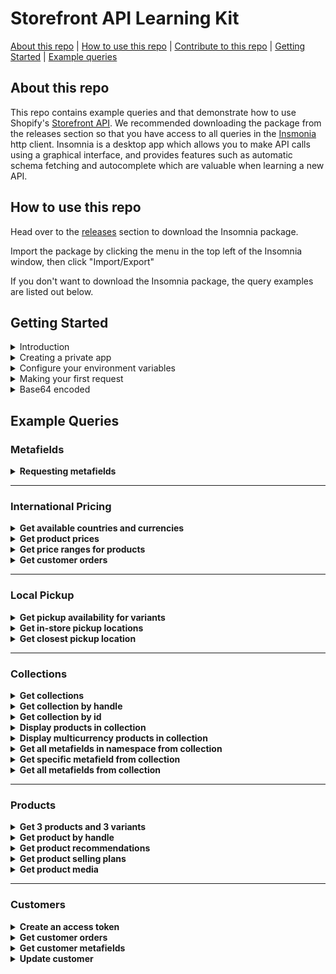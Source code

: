 
# Storefront API Learning Kit

[About this repo](#about-this-repo) | [How to use this repo](#how-to-use-this-repo) | [Contribute to this repo](https://github.com/Shopify/storefront-api-learning-kit/blob/main/contributing.md) | [Getting Started](#getting-started) | [Example queries](#example-queries) 

## About this repo

This repo contains example queries and that demonstrate how to use Shopify's [Storefront API](https://shopify.dev/docs/storefront-api/getting-started). We recommended downloading the package from the releases section so that you have access to all queries in the [Insmonia](https://insomnia.rest/) http client. Insomnia is a desktop app which allows you to make API calls using a graphical interface, and provides features such as automatic schema fetching and autocomplete which are valuable when learning a new API.

## How to use this repo

Head over to the [releases](https://github.com/Shopify/storefront-api-learning-kit/releases/) section to download the Insomnia package.

Import the package by clicking the menu in the top left of the Insomnia window, then click "Import/Export"

If you don't want to download the Insomnia package, the query examples are listed out below.

## Getting Started

<details><summary>Introduction</summary>
<p>

 This learning kit provides a set of common GraphQL queries and mutations used with the Shopify Storefront AP.

 If not already familiar with GraphQL, or Shopify APIs, please consult the Shopify GraphQL learning kit  https://shopifypartnerblog.myshopify.com/blogs/blog/shopify-graphql-learning-kit?ref=minion-made

 The Shopify Storefront API gives you full creative control to customize your customers buying experience.

 With the Storefront API you can access several Shopify resource types with the following access scopes:
 - Read products, variants, and collections.
 - Read and modify customer details.
 - Read and modify checkouts.
 - Read store content like articles, blogs and comments.
 - Read subscription selling plans
 - Read and modify cart objects.

 Unlike the Admin API, the Storefront API is an unauthenticated API. 
 Any data exposed by the StoreFront API can be seen by any visitor to the store.
 Only use the StoreFront API when you're comfortable with that risk and the data that is being exposed.
 Risk can be mitigated by only providing access scopes required.
 For a complete list of access scopes consult Shopify documentation at https://shopify.dev/docs/storefront-api/access-scopes

 Access to the Storefront API can be granted by a merchant via a public sales channel, or private app.
 For simplicity of this tutorial, we'll use a private app to grant access to the Storefront API. 
 The process to create a private app is documented in the next section titled "Creating a Private App".

 Documentation for accessing the Storefront API via a public sales channel and private app can be found at https://shopify.dev/docs/storefront-api/getting-startedprivate-app

 The home of Storefront API related developer documents and tutorials can be found at https://shopify.dev/docs/storefront-api


</p>
</details>



<details><summary>Creating a private app</summary>
<p>

 To start using the StoreFront API we'll be need to create a private app.

 1. From your Shopify Admin, select Apps.
 2. Click Mange Private Apps towards the bottom of the Apps page.
 3. Click Create a New Private App
 4. Fill out the details of the private app.
 5. In the Storefront API section, select Allow this app to access your storefront data using the Storefront API.
 6. In the Storefront API permissions section, select which types of data you want to expose to the app. https://screenshot.click/31-55-0qq0l-qvj8z.png
 7. Click Save.
 8. Once the private app has been saved, scroll to the Storefront API section and copy the access token. https://screenshot.click/31-58-hghxw-jzqp3.png

</p>
</details>



<details><summary>Configure your environment variables</summary>
<p>

 Environment variables are JSON key-value pairs that allow you to refer to values without having to write them out everytime.

 For the tutorial, three environment variables will be utilized.

 1. “base_url” will be the Shopify store being connected to.
 - If your store is mydevstore.myshopify.com, enter “mydevstore.myshopify.com” here.
 2. “api_version” is the Storefront API version used for the API requests.
 - This can be changed to an earlier version or unstable depending on your use case.
 3. "storefront_access_token" used to populate the X-Shopify-Storefront-Access-Token request header 
 - This storefront access token generated from creating a private app.


</p>
</details>



<details><summary>Making your first request</summary>
<p>

 You should see at the top of the frame that we're using the "base_url" and "api_version" to build out the address for the endpoint.
 You can also click "Header" at the top to see the use of the "storefront_access_token"
 Hovering over either of these should show you the value that will be substituted into the request.
 If you don’t see your values, ensure you have the right environment selected.

 Once you've confirmed these three fields are set in your environment, try running the shop query below.
 If the Storefront API access token has been configured correctly, you should get your shop’s info back.


```graphql
query getShopDetails{
  shop {
			name
      primaryDomain{
        host
        url
      }
      paymentSettings{
        currencyCode
        acceptedCardBrands
        enabledPresentmentCurrencies
      }
		}
}
```
</p>
</details>



<details><summary>Base64 encoded</summary>
<p>
 Unlike the Admin API, all resource ID's in the StoreFront API are base64 encoded. 

 Storefront API GraphQL queries, or mutations requiring an id, need that id to be base-64 encoded.

 When using GraphQL to query a specific collection with the Admin API, your query would not use a base-64 encoded ID

 With the Storefront API to retrieve the same collection as illustrated with the Admin API, the id needs to be base-64 encoded.
 Z2lkOi8vc2hvcGlmeS9Db2xsZWN0aW9uLzE= as seen below is gid://shopify/Collection/1 base-64 encoded

 Modern program languages all support base-64 encoding and decoding of string.

```graphql
query getCollection{
   node (id:"Z2lkOi8vc2hvcGlmeS9Db2xsZWN0aW9uLzE=") {
    ... on Collection {
      id
      handle
    }
  }
}
```
</p>
</details>

## Example Queries

### Metafields

<details><summary><strong> Requesting metafields</strong></summary>
<p>

 Metafields allow merchants to store additional information for Shopify resources including:
 - Products 
 - Collections
 - Customers 
 - Blogs
 - Pages
 - Shop

 Unlike the Admin API, metafields must first be made visibile to the Storefront API. 
 To make metafields visible to the Storefront API use the Shopify Admin API mutation metafieldStorefrontVisibilityCreate.
 For more information on the metafieldStorefrontVisibilityCreate mutation consult the Shopify Admin API doc https://shopify.dev/docs/admin-api/graphql/reference/metafields/metafieldstorefrontvisibilitycreate

 For a complete Storefront API metafield reference please consult the metafield tutorial at
 https://shopify.dev/tutorials/retrieve-metafields-with-storefront-apiexpose-metafields-to-the-storefront-api

 Once the metafield for the given resource has been made visible to the Storefront API, it can be queried from that resource.

 For the resource types listed above, both a single metafield, and paginated list can be queried.

 The following example queries the Shop resource for the first ten available metafields using the shop's MetaFieldConnection

```graphql
query getShopMetafields {
    shop {
			name
      metafields(first:10){
        pageInfo{
          hasNextPage
          hasPreviousPage
        }
        edges{
          cursor
          node{
            id
            namespace
            key
            valueType
            value
          }
        }
      }
	}
}
```
</p>
</details>
<hr>

### International Pricing

<details><summary><strong>Get available countries and currencies</strong></summary>
<p>

https://github.com/Shopify/shopify-dev/pull/7829

```graphql
query getCountriesAndCurrencies @inContext(country: FR) {
  localization {
    availableCountries {
      currency {
        isoCode
        name
        symbol
      }
      isoCode
      name
      unitSystem
    }
    country {
      currency {
        isoCode
        name
        symbol
      }
      isoCode
      name
      unitSystem
    }
  }
}
```
</p>
</details>

<details><summary><strong>Get product prices</strong></summary>
<p>

https://github.com/Shopify/shopify-dev/pull/7829

```graphql
query allProducts @inContext(country: CA) {
  products(first: 1) {
    edges {
      node {
        variants(first:1) {
          edges {
            node {
              priceV2 {
                amount
                currencyCode
              }
            }
          }
        }
      }
    }
  }
}
```
</p>
</details>

<details><summary><strong>Get price ranges for products</strong></summary>
<p>

https://github.com/Shopify/shopify-dev/pull/7829

```graphql
query getProductPriceRanges @inContext(country: CA) {
  products(first: 1) {
    edges {
      node {
        title
        priceRange {
          minVariantPrice {
            amount
            currencyCode
          }
          maxVariantPrice {
            amount
            currencyCode
          }
        }
        compareAtPriceRange {
          minVariantPrice {
            amount
            currencyCode
          }
          maxVariantPrice {
            amount
            currencyCode
          }
        }
      }
    }
  }
}
```
</p>
</details>

<details><summary><strong>Get customer orders</strong></summary>
<p>



```graphql
query getcustomerOrders @inContext(country: FR) {
  customer(customerAccessToken: "token") {
    orders(first:10) {
      edges {
        node {
          totalPriceV2 {
            amount
            currencyCode # order's currency - USD (point in time)
          }
          lineItems(first:10) {
            edges {
              node {
                originalTotalPrice {
                  amount
                  currencyCode # order's currency - USD (point in time)
                }
                variant {
                  priceV2 {
                    amount
                    currencyCode # EUR variant's currency (past context)
                  }
                }
              }
            }
          }
        }
      }
    }
  }
}
```
</p>
</details>
<hr>

### Local Pickup

<details><summary><strong>Get pickup availability for variants</strong></summary>
<p>

https://github.com/Shopify/shopify/issues/285099 - unmerged as of June 3rd

```graphql
query getVariantLocationAvailability{
  productVariantStoreAvailabilities(first: 100, variant_id: "gid://shopify/ProductVariant/1") {
    edges {
      node {
        available
        location { name }
        pick_up_time
      }
    }
  }
}
```
</p>
</details>

<details><summary><strong>Get in-store pickup locations</strong></summary>
<p>

```graphql
query LocationsByDistance($location: GeoCoordinateInput!) {
  locations(near:$location, first: 5, sortKey: DISTANCE) {
    edges {
      node {
        id
        name
        address {
          formatted
        }
      }
    }
  }
}

```
_Variables_
```
{
	"location": {
		"latitude": 45.4553,
		"longitude": -75.6973
	}
}
```
</p>
</details>

<details><summary><strong>Get closest pickup location</strong></summary>
<p>

```graphql
query NearestPickupAvailability @inContext(preferredLocationId: "Z2lkOi8vc2hvcGlmeS9Mb2NhdGlvbi8x") {
  node(id: "Z2lkOi8vc2hvcGlmeS9Qcm9kdWN0VmFyaWFudC8z") {
    ... on ProductVariant {
      storeAvailability(first: 3) {
        edges {
          node {
            location {
              name
              address {
                formatted
              }
            }
          }
        }
      }
    }
  }
}
```
</p>
</details>
<hr>

### Collections

<details><summary><strong>Get collections</strong></summary>
<p>

Simple query to return the first 10 collections in the shop

Since a shop can contain multiple collections, pagination is required

```graphql
{
  collections(first: 10) {
    edges {
      cursor
      node {
        id
        handle
      }
    }
    pageInfo {
      hasNextPage
      hasPreviousPage
    }
  }
}
```
</p>
</details>

<details><summary><strong>Get collection by handle</strong></summary>
<p>

Simple query to return details from a collection object by passing the collection.handle as an argument

```graphql
{
  collectionByHandle (handle:"all") {
    id
    handle
  }
}
```
</p>
</details>

<details><summary><strong>Get collection by id</strong></summary>
<p>

Query that return details from a collection object by passing the collection.id as an argument
Since the `node` connection can apply to a range of different objects, a fragment is required to specify the type being returned
In this example, the "... on Collection" fragment allows us to return fields from a collection object

```graphql
{
  node (id:"Z2lkOi8vc2hvcGlmeS9Db2xsZWN0aW9uLzIxMjIzNzgxMTczNA==") {
    ... on Collection {
      id
      handle
    }
  }
}
```
</p>
</details>

<details><summary><strong>Display products in collection</strong></summary>
<p>

This query is returning data from a single collection, specified by the handle.

The data being returned in the product connection can be used to display a page of products.

The `products` connection requires pagination in this query, since collections can contain a large number of products. This query includes the `sortKey` argument on the products connection, this return products in the order specified by the sortKey

Products can contain multiple images, so the `images` connection requires pagination. In this example we only want to display 1 image per product, so we're only asking for first:1

Since products can contain multiple variants, we've asked the products connection to return price ranges.

The 'priceRange' object returns prices in the shop's currency. Multicurrency will be demonstrated in the next example

```graphql
{
  collectionByHandle (handle:"all") {
    id
    title
    products (first:50 sortKey:BEST_SELLING) {
      edges {
        node {
          id
          title
          vendor
          availableForSale
          images (first:1) {
            edges {
              node {
                id
                transformedSrc
                width
                height
                altText
              }
            }
          }
          priceRange {
            minVariantPrice {
              amount
              currencyCode
            }
            maxVariantPrice {
              amount
              currencyCode
            }
          }
        }
      }
    }
  }
}
```
</p>
</details>

<details><summary><strong>Display multicurrency products in collection</strong></summary>
<p>

This query is returning data from a single collection, specified by the handle.

The data being returned in the product connection can be used to display a page of products with multicurrency pricing.

Since products can contain multiple variants, we've asked the products connection to return price ranges.

The 'presentmentPriceRanges' object returns prices in all currencies offered by the shop. Since shops can offer multiple different currencies, the `presentmentPriceRanges` object requires pagination

```graphql
{
  collectionByHandle(handle: "all") {
    id
    title
    products(first: 50, sortKey: BEST_SELLING) {
      edges {
        node {
          id
          title
          vendor
          availableForSale
          images(first: 1) {
            edges {
              node {
                id
                transformedSrc
                width
                height
                altText
              }
            }
          }
          presentmentPriceRanges(first: 10) {
            edges {
              node {
                minVariantPrice {
                  amount
                  currencyCode
                }
                maxVariantPrice {
                  amount
                  currencyCode
                }
              }
            }
          }
        }
      }
    }
  }
}
```
</p>
</details>

<details><summary><strong>Get all metafields in namespace from collection</strong></summary>
<p>

Uses the `collectionByHandle` query to specify a collection by passing the handle. The `metafields` connection is using the `namespace` argument to return only metafields in a specific namespace.

Since collections can have a large number of metafields in a given namespace, pagination is required on the `metafields` connection.

```graphql
{
  collectionByHandle (handle:"all") {
    id
    metafields (first:10 namespace:"global") {
      edges {
        node {
          namespace
          key
          value
        }
      }
    }
  }
}
```
</p>
</details>

<details><summary><strong>Get specific metafield from collection</strong></summary>
<p>

Uses the `collectionByHandle` query to specify a collection by passing the handle.

The `metafield` connection is using the `namespace` and 'key' arguments to return a specific metafield.

Since only 1 metafield can exist in a given namespace with a given key, pagination is not required on the `metafield` connection.

```graphql
{
  collectionByHandle(handle: "all") {
    id
    metafield(namespace: "global", key: "instructions") {
      namespace
      key
      value
    }
  }
}
```
</p>
</details>

<details><summary><strong>Get all metafields from collection</strong></summary>
<p>

Uses the `collectionByHandle` query to specify a collection by passing the handle, and returns a list of all metafields attached to that collection.

Since collections can have a large number of metafields, pagination is required on the `metafields` connection.

```graphql
{
  collectionByHandle (handle:"all") {
    id
    metafields (first:10) {
      edges {
        node {
          namespace
          key
          value
        }
      }
    }
  }
}
```
</p>
</details>
<hr>

### Products

<details><summary><strong>Get 3 products and 3 variants</strong></summary>
<p>

This query gets the products connection, which is available from the QueryRoot, and asks for the first 3 products. It selects edges, the node, and fields from each of the returned product objects.

Since products also have a variants connection, we repeat a similar process to get information on the first 3 variants on each of those products.

```graphql
{
  products(first: 3) {
    edges {
      cursor
      node {
        id
        title
        description
        handle
        variants(first: 3) {
          edges {
            cursor
            node {
              id
              title
              quantityAvailable
              priceV2 {
                amount
                currencyCode
              }
            }
          }
        }
      }
    }
  }
}
```
</p>
</details>

<details><summary><strong>Get product by handle</strong></summary>
<p>

This query gets a single product connection, available from the QueryRoot, that matches the handle "my-test-product".

As only one product connection will be returned, we don't need to specify edges, node, or cursor.

```graphql
{
  productByHandle(handle: "my-test-product") {
    id
    title
    description
    variants(first: 3) {
      edges {
        cursor
        node {
          id
          title
          quantityAvailable
          priceV2 {
            amount
            currencyCode
          }
        }
      }
    }
  }
}
```
</p>
</details>

<details><summary><strong>Get product recommendations</strong></summary>
<p>

This query gets a single product connection, available from the QueryRoot, that matches the base64-encoded id of the product.

As only one product connection will be returned, we don't need to specify edges, node, or cursor.

```graphql
{
  productRecommendations(productId: "Z2lkOi8vc2hvcGlmeS9Qcm9kdWN0LzEyMzQ1Njc4OQ==") {
    id
    title
    description
    variants(first: 3) {
      edges {
        cursor
        node {
          id
          title
          quantityAvailable
          priceV2 {
            amount
            currencyCode
          }
        }
      }
    }
  }
}
```
</p>
</details>

<details><summary><strong>Get product selling plans</strong></summary>
<p>

```graphql
{
  products(first: 30) {
    edges {
      node {
        id
        title
        sellingPlanGroups(first: 5) {
          edges {
            node {
              appName
              name
              options {
                name
                values
              }
              sellingPlans(first: 5) {
                edges {
                  node {
                    id
                    description
                    recurringDeliveries
                    priceAdjustments {
                      adjustmentValue {
                   ... on SellingPlanPercentagePriceAdjustment {
                     adjustmentPercentage
                   }
                   ... on SellingPlanFixedAmountPriceAdjustment {
                     adjustmentAmount {
                       amount
                       currencyCode
                     }
                   }
                   ... on SellingPlanFixedPriceAdjustment {
                     price {
                       amount
                       currencyCode
                     }
                   }
                 }

                      orderCount
                    }
                    options {
                      name
                      value
                    }
                  }
                }
              }
            }
          }
        }
      }
    }
  }
}

```
</p>
</details>

<details><summary><strong>Get product media</strong></summary>
<p>

This query gets 3 products and their media; we use a fragment here to specify the fields that we want to return for each possible media type.

You cannot retrieve media for product variants with the Storefront API, only products. You cannot upload media, add media to a product, or delete media with the Storefront API, use the Admin API for these tasks.

https://shopify.dev/tutorials/manage-product-media-with-admin-api#retrieve-product-media-by-using-the-storefront-api

```graphql
{
  products(first: 3) {
    edges {
      cursor
      node {
        id
        title
        description
        media(first: 10) {
        edges {
          node {
            mediaContentType
            alt
            ...mediaFieldsByType
          }
        }
      }
      }
    }
  }
}

fragment mediaFieldsByType on Media {
  ...on ExternalVideo {
    id
    host
    embeddedUrl
  }
  ...on MediaImage {
    image {
      originalSrc
    }
  }
  ...on Model3d {
    sources {
      url
      mimeType
      format
      filesize
    }
  }
  ...on Video {
    sources {
      url
      mimeType
      format
      height
      width
    }
  }
}
```
</p>
</details>
<hr>

### Customers

<details><summary><strong>Create an access token</strong></summary>
<p>

The Storefront API allows access to a customer’s addresses, orders and metafields. To access customers, an app must have unauthenticated_read_customers access scope.

To query a customer, a customerAccessToken is required. This is obtained via the customerAccessTokenCreate mutation which exchanges a user’s email address and password for an access token.

```graphql
mutation customerAccessTokenCreate($input: CustomerAccessTokenCreateInput!) {
  customerAccessTokenCreate(input: $input) {
    customerAccessToken {
      accessToken
      expiresAt
    }
    customerUserErrors {
      code
      field
      message
    }
  }
}
```
_Variables_

```json
{
	"input": {
		"email": "user@example.com",
		"password": "HiZqFuDvDdQ7"
	}
}
```
</p>
</details>

<details><summary><strong>Get customer orders</strong></summary>
<p>

To query a customer, a customerAccessToken is required. This is obtained via the customerAccessTokenCreate mutation which exchanges a user’s email address and password for an access token.

```graphql
query getCustomerOrders($customerAccessToken: String!){
  customer(customerAccessToken: $customerAccessToken) {
    id
    orders(first:3) {
      edges {
        node {
          orderNumber
        }
      }
    }
  }
}
```
_Variables_

```json
{
	"customerAccessToken": "d794063da4e26c9b1a8d7b77bdfd6862"
}
```
</p>
</details>

<details><summary><strong>Get customer metafields</strong></summary>
<p>

To query a customer, a customerAccessToken is required. This is obtained via the customerAccessTokenCreate mutation which exchanges a user’s email address and password for an access token.

By default, the Storefront API can't read metafields. To expose specific metafields to the Storefront API, you need to use the GraphQL Admin API to allow them. For each metafield that you want to allow, you need to create a MetafieldStorefrontVisibility record.

https://shopify.dev/tutorials/retrieve-metafields-with-storefront-api#expose-metafields-to-the-storefront-api

```graphql
query CustomerMetafields($customerAccessToken: String!){
  customer(customerAccessToken: $customerAccessToken) {
    id
    email
    metafields (first:3) {
      edges {
        node {
          id
          key
          namespace
          value
        }
      }
    }
  }
}
```
_Variables_

```json
{
	"customerAccessToken": "d794063da4e26c9b1a8d7b77bdfd6862"
}
```
</p>
</details>

<details><summary><strong>Update customer</strong></summary>
<p>

To query a customer, a customerAccessToken is required. This is obtained via the customerAccessTokenCreate mutation which exchanges a user’s email address and password for an access token.

```graphql
mutation customerUpdate($customerAccessToken: String!, $customer: CustomerUpdateInput!) {
  customerUpdate(customerAccessToken: $customerAccessToken, customer: $customer) {
    customer {
      id
    }
    customerAccessToken {
      accessToken
      expiresAt
    }
    customerUserErrors {
      code
      field
      message
    }
  }
}
```
_Variables_

```json
{
	"customerAccessToken": "d794063da4e26c9b1a8d7b77bdfd6862",
	"customer": {
		"phone": "+61401425227"
	}
}
```
</p>
</details>
